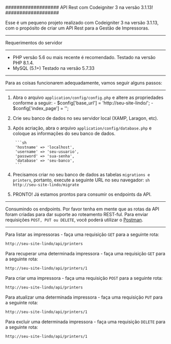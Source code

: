 ###################
API Rest com Codeigniter 3 na versão 3.1.13!
###################

Esse é um pequeno projeto realizado com Codeigniter 3 na versão 3.1.13, com o propósito de criar um API Rest para a Gestão de Impressoras.

*******************
Requerimentos do servidor
*******************

- PHP versão 5.6 ou mais recente é recomendado. Testado na versão PHP 8.1.4.
- MySQL (5.1+) Testado na versão 5.7.33


*********
Para as coisas funcionarem adequadamente, vamos seguir alguns passos:
*********

1. Abra o arquivo ```application/config/config.php``` e altere as propriedades conforme a seguir:
        - $config['base_url'] = 'http://seu-site-lindo/';
        - $config['index_page'] = '';

2. Crie seu banco de dados no seu servidor local (XAMP, Laragon, etc).

3. Após acriação, abra o arquivo ```application/config/database.php``` e coloque as informações do seu banco de dados.

        ```sh
        'hostname' => 'localhost',
        'username' => 'seu-usuario',  
        'password' => 'sua-senha',  
        'database' => 'seu-banco',  
        ```
        

4. Precisamos criar no seu banco de dados as tabelas ```migrations e printers```, portanto, execute a seguinte URL no seu navegador:
        ```sh
        http://seu-site-lindo/migrate
        ```

5. PRONTO! Já estamos prontos para consumir os endpoints da API.


*********
Consumindo os endpoints. Por favor tenha em mente que as rotas da API foram criadas para dar suporte ao roteamento REST-ful. Para enviar requisições ```POST, PUT ou DELETE```, você poderá utilizar o [Postman](https://www.postman.com/downloads/).
*********


Para listar as impressoras - faça uma requisição ```GET``` para a seguinte rota:

```sh
http://seu-site-lindo/api/printers
```


Para recuperar uma determinada impressora - faça uma requisição ```GET``` para a seguinte rota:

```sh
http://seu-site-lindo/api/printers/1
```

Para criar uma impressora - faça uma requisição ```POST``` para a seguinte rota:

```sh
http://seu-site-lindo/api/printers
```

Para atualizar uma determinada impressora - faça uma requisição ```PUT``` para a seguinte rota:

```sh
http://seu-site-lindo/api/printers/1
```

Para excluir uma determinada impressora - faça uma requisição ```DELETE``` para a seguinte rota:

```sh
http://seu-site-lindo/api/printers/1
```

